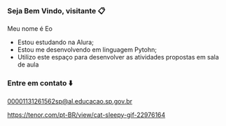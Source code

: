 ### Seja Bem Vindo, visitante 📋

Meu nome é Eo

- Estou estudando na Alura;
- Estou me desenvolvendo em linguagem Pytohn;
- Utilizo este espaço para desenvolver as atividades propostas em sala de aula

### Entre em contato ⬇️

00001131261562sp@al.educacao.sp.gov.br

 https://tenor.com/pt-BR/view/cat-sleepy-gif-22976164
